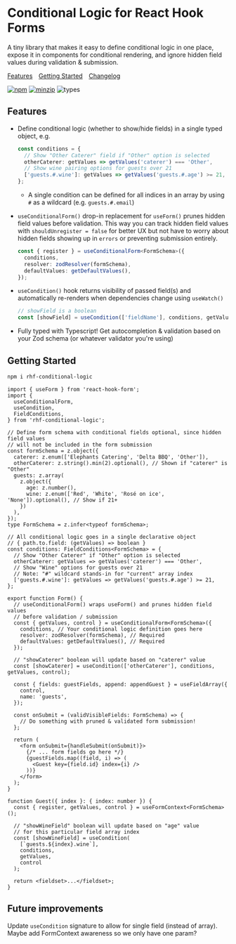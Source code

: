 # Conditional Logic for React Hook Forms

A tiny library that makes it easy to define conditional logic in one place, expose it in components for conditional rendering, and ignore hidden field values during validation & submission.

[Features](#features)&emsp;[Getting Started](#getting-started)&emsp;[Changelog](https://github.com/micahjon/rhf-conditional-logic/blob/main/CHANGELOG.md)

[![npm](https://img.shields.io/npm/v/rhf-conditional-logic.svg)](https://www.npmjs.com/package/rhf-conditional-logic)
[![minzip](https://img.shields.io/bundlephobia/minzip/rhf-conditional-logic.svg)](https://www.npmjs.com/package/rhf-conditional-logic)
![types](https://img.shields.io/badge/types-typescript-blueviolet)

## Features

- Define conditional logic (whether to show/hide fields) in a single typed object, e.g.
  ```ts
  const conditions = {
    // Show "Other Caterer" field if "Other" option is selected
    otherCaterer: getValues => getValues('caterer') === 'Other',
    // Show wine pairing options for guests over 21
    ['guests.#.wine']: getValues => getValues('guests.#.age') >= 21,
  };
  ```
  - A single condition can be defined for all indices in an array by using `#` as a wildcard (e.g. `guests.#.email`)
- `useConditionalForm()` drop-in replacement for `useForm()` prunes hidden field values before validation.
  This way you can track hidden field values with `shouldUnregister = false` for better UX but not have to worry about hidden fields showing up in `errors` or preventing submission entirely.

  ```ts
  const { register } = useConditionalForm<FormSchema>({
    conditions,
    resolver: zodResolver(formSchema),
    defaultValues: getDefaultValues(),
  });
  ```

- `useCondition()` hook returns visibility of passed field(s) and automatically re-renders when dependencies change using `useWatch()`

  ```ts
  // showField is a boolean
  const [showField] = useCondition(['fieldName'], conditions, getValues, control);
  ```

- Fully typed with Typescript! Get autocompletion & validation based on your Zod schema (or whatever validator you're using)

## Getting Started

```bash
npm i rhf-conditional-logic
```

```tsx
import { useForm } from 'react-hook-form';
import {
  useConditionalForm,
  useCondition,
  FieldConditions,
} from 'rhf-conditional-logic';

// Define form schema with conditional fields optional, since hidden field values
// will not be included in the form submission
const formSchema = z.object({
  caterer: z.enum(['Elephants Catering', 'Delta BBQ', 'Other']),
  otherCaterer: z.string().min(2).optional(), // Shown if "caterer" is "Other"
  guests: z.array(
    z.object({
      age: z.number(),
      wine: z.enum(['Red', 'White', 'Rosé on ice', 'None']).optional(), // Show if 21+
    })
  ),
});
type FormSchema = z.infer<typeof formSchema>;

// All conditional logic goes in a single declarative object
// { path.to.field: (getValues) => boolean }
const conditions: FieldConditions<FormSchema> = {
  // Show "Other Caterer" if "Other" option is selected
  otherCaterer: getValues => getValues('caterer') === 'Other',
  // Show "Wine" options for guests over 21
  // Note: "#" wildcard stands-in for "current" array index
  ['guests.#.wine']: getValues => getValues('guests.#.age') >= 21,
};

export function Form() {
  // useConditionalForm() wraps useForm() and prunes hidden field values
  // before validation / submission
  const { getValues, control } = useConditionalForm<FormSchema>({
    conditions, // Your conditional logic definition goes here
    resolver: zodResolver(formSchema), // Required
    defaultValues: getDefaultValues(), // Required
  });

  // "showCaterer" boolean will update based on "caterer" value
  const [showCaterer] = useCondition(['otherCaterer'], conditions, getValues, control);

  const { fields: guestFields, append: appendGuest } = useFieldArray({
    control,
    name: 'guests',
  });

  const onSubmit = (validVisibleFields: FormSchema) => {
    // Do something with pruned & validated form submission!
  };

  return (
    <form onSubmit={handleSubmit(onSubmit)}>
      {/* ... form fields go here */}
      {guestFields.map((field, i) => (
        <Guest key={field.id} index={i} />
      ))}
    </form>
  );
}

function Guest({ index }: { index: number }) {
  const { register, getValues, control } = useFormContext<FormSchema>();

  // "showWineField" boolean will update based on "age" value
  // for this particular field array index
  const [showWineField] = useCondition(
    [`guests.${index}.wine`],
    conditions,
    getValues,
    control
  );

  return <fieldset>...</fieldset>;
}
```

## Future improvements

Update `useCondition` signature to allow for single field (instead of array). Maybe add FormContext awareness so we only have one param?
